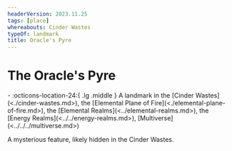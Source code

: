 ```yaml
---
headerVersion: 2023.11.25
tags: [place]
whereabouts: Cinder Wastes
typeOf: landmark
title: Oracle's Pyre
---
```

# The Oracle's Pyre
<div class="grid cards ext-narrow-margin ext-one-column" markdown>
-    :octicons-location-24:{ .lg .middle } A landmark in the [Cinder Wastes](<./cinder-wastes.md>), the [Elemental Plane of Fire](<./elemental-plane-of-fire.md>), the [Elemental Realms](<../elemental-realms.md>), the [Energy Realms](<../../energy-realms.md>), [Multiverse](<../../../multiverse.md>)  
</div>


A mysterious feature, likely hidden in the Cinder Wastes. 

